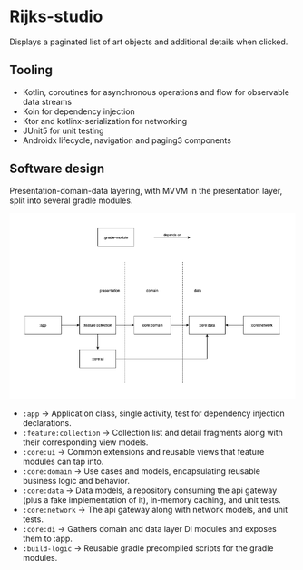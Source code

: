 # Rijks-studio
Displays a paginated list of art objects and additional details when clicked.

## Tooling
- Kotlin, coroutines for asynchronous operations and flow for observable data streams
- Koin for dependency injection
- Ktor and kotlinx-serialization for networking 
- JUnit5 for unit testing
- Androidx lifecycle, navigation and paging3 components

## Software design
Presentation-domain-data layering, with MVVM in the presentation layer, split into several gradle modules.

![gradle modules](https://github.com/kyrillosgait/rijks-studio/blob/master/images/modules.png)

- `:app` -> Application class, single activity, test for dependency injection declarations.
- `:feature:collection` -> Collection list and detail fragments along with their corresponding view models.
- `:core:ui` -> Common extensions and reusable views that feature modules can tap into.
- `:core:domain` -> Use cases and models, encapsulating reusable business logic and behavior.
- `:core:data` -> Data models, a repository consuming the api gateway (plus a fake implementation of it), in-memory caching, and unit tests.
- `:core:network` -> The api gateway along with network models, and unit tests.
- `:core:di` -> Gathers domain and data layer DI modules and exposes them to :app.
- `:build-logic` -> Reusable gradle precompiled scripts for the gradle modules.